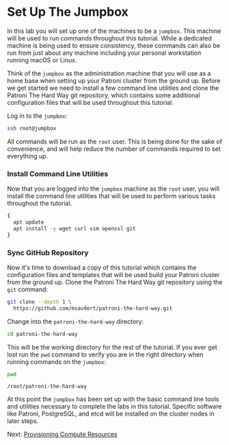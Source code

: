# Set Up The Jumpbox

In this lab you will set up one of the machines to be a `jumpbox`. This machine will be used to run commands throughout this tutorial. While a dedicated machine is being used to ensure consistency, these commands can also be run from just about any machine including your personal workstation running macOS or Linux.

Think of the `jumpbox` as the administration machine that you will use as a home base when setting up your Patroni cluster from the ground up. Before we get started we need to install a few command line utilities and clone the Patroni The Hard Way git repository, which contains some additional configuration files that will be used throughout this tutorial.

Log in to the `jumpbox`:

```bash
ssh root@jumpbox
```

All commands will be run as the `root` user. This is being done for the sake of convenience, and will help reduce the number of commands required to set everything up.

### Install Command Line Utilities

Now that you are logged into the `jumpbox` machine as the `root` user, you will install the command line utilities that will be used to perform various tasks throughout the tutorial.

```bash
{
  apt update
  apt install -y wget curl vim openssl git
}
```

### Sync GitHub Repository

Now it's time to download a copy of this tutorial which contains the configuration files and templates that will be used build your Patroni cluster from the ground up. Clone the Patroni The Hard Way git repository using the `git` command:

```bash
git clone --depth 1 \
  https://github.com/msavdert/patroni-the-hard-way.git
```

Change into the `patroni-the-hard-way` directory:

```bash
cd patroni-the-hard-way
```

This will be the working directory for the rest of the tutorial. If you ever get lost run the `pwd` command to verify you are in the right directory when running commands on the `jumpbox`:

```bash
pwd
```

```text
/root/patroni-the-hard-way
```

At this point the `jumpbox` has been set up with the basic command line tools and utilities necessary to complete the labs in this tutorial. Specific software like Patroni, PostgreSQL, and etcd will be installed on the cluster nodes in later steps.

Next: [Provisioning Compute Resources](03-compute-resources.md)
